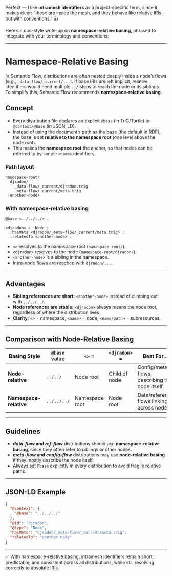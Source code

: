 
Perfect — I like **intramesh identifiers** as a project-specific term, since it makes clear: “these are inside the mesh, and they behave like relative IRIs but with conventions.” 👍

Here’s a doc-style write-up on **namespace-relative basing**, phrased to integrate with your terminology and conventions:

---

# Namespace-Relative Basing

In Semantic Flow, distributions are often nested deeply inside a node’s flows (e.g., `_data-flow/_current/...`). If base IRIs are left implicit, relative identifiers would need multiple `../` steps to reach the node or its siblings. To simplify this, Semantic Flow recommends **namespace-relative basing**.

## Concept

* Every distribution file declares an explicit `@base` (in TriG/Turtle) or `@context/@base` (in JSON-LD).
* Instead of using the document’s path as the base (the default in RDF), the base is set **relative to the namespace root** (one level above the node root).
* This makes the **namespace root** the anchor, so that nodes can be referred to by simple `<name>` identifiers.

### Path layout

```
namespace-root/
  djradon/
    _data-flow/_current/djradon.trig
    _meta-flow/_current/meta.trig
  another-node/
```

### With namespace-relative basing

```turtle
@base <../../../> .

<djradon> a :Node ;
  :hasMeta <djradon/_meta-flow/_current/meta.trig> ;
  :relatedTo <another-node> .
```

* `<>` resolves to the namespace root (`namespace-root/`).
* `<djradon>` resolves to the node (`namespace-root/djradon/`).
* `<another-node>` is a sibling in the namespace.
* Intra-node flows are reached with `djradon/...`.

---

## Advantages

* **Sibling references are short**: `<another-node>` instead of climbing out with `../../../`.
* **Node references are stable**: `<djradon>` always means the node root, regardless of where the distribution lives.
* **Clarity**: `<>` = namespace, `<name>` = node, `<name/path>` = subresources.

---

## Comparison with Node-Relative Basing

| Basing Style           | `@base` value | `<>` =         | `<djradon>` = | Best For…                                    |
| ---------------------- | ------------- | -------------- | ------------- | -------------------------------------------- |
| **Node-relative**      | `../../`      | Node root      | Child of node | Config/meta flows describing the node itself |
| **Namespace-relative** | `../../../`   | Namespace root | Node root     | Data/reference flows linking across nodes    |

---

## Guidelines

* ***data-flow* and *ref-flow*** distributions should use **namespace-relative basing**, since they often refer to siblings or other nodes.
* ***meta-flow* and *config-flow*** distributions may use **node-relative basing** if they mostly describe the node itself.
* Always set `@base` explicitly in every distribution to avoid fragile relative paths.

---

## JSON-LD Example

```json
{
  "@context": {
    "@base": "../../../"
  },
  "@id": "djradon",
  "@type": "Node",
  "hasMeta": "djradon/_meta-flow/_current/meta.trig",
  "relatedTo": "another-node"
}
```

---

✅ With namespace-relative basing, intramesh identifiers remain short, predictable, and consistent across all distributions, while still resolving correctly to absolute IRIs.

